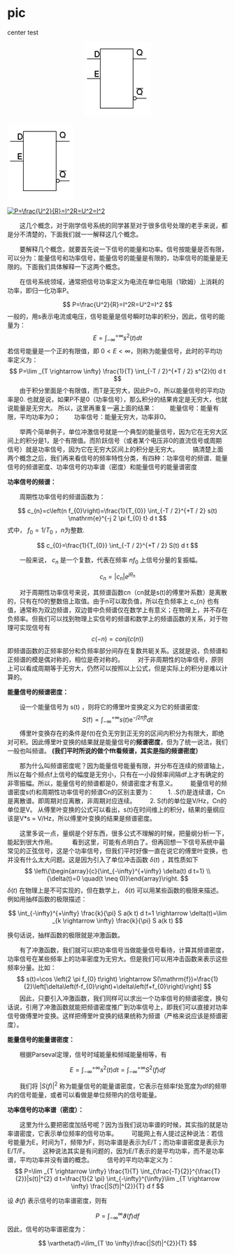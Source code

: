 # pic

center test


<p align="center">
  <img src="https://raw.githubusercontent.com/Bounce00/pic/master/fpga/fpga_skills/latch1.png">
</p>


<p align="center">

![image](https://raw.githubusercontent.com/Bounce00/pic/master/fpga/fpga_skills/latch1.png)
 
</p>



<a href="https://www.codecogs.com/eqnedit.php?latex=P=\frac{U^2}{R}=I^2R=U^2=I^2" target="_blank"><img src="https://latex.codecogs.com/gif.latex?P=\frac{U^2}{R}=I^2R=U^2=I^2" title="P=\frac{U^2}{R}=I^2R=U^2=I^2" /></a>


 
 
&emsp;&emsp;这几个概念，对于刚学信号系统的同学甚至对于很多信号处理的老手来说，都是分不清楚的，下面我们就一一解释这几个概念。

&emsp;&emsp;要解释几个概念，就要首先说一下信号的能量和功率。信号按能量是否有限，可以分为：能量信号和功率信号，能量信号的能量是有限的，功率信号的能量是无限的。下面我们具体解释一下这两个概念。

&emsp;&emsp;在信号系统领域，通常把信号功率定义为电流在单位电阻（1欧姆）上消耗的功率，即归一化功率P。

$$
P=\frac{U^2}{R}=I^2R=U^2=I^2
$$
一般的，用s表示电流或电压，信号能量是信号瞬时功率的积分，因此，信号的能量为：
$$
E=\int_{-\infty}^{+\infty} s^{2}(t) d t
$$
若信号能量是一个正的有限值，即 $0<E<\infty$，则称为能量信号，此时的平均功率定义为：
$$
P=\lim _{T \rightarrow \infty} \frac{1}{T} \int_{-T / 2}^{+T / 2} s^{2}(t) d t 
$$
&emsp;&emsp;由于积分里面是个有限值，而T是无穷大，因此P=0，所以能量信号的平均功率是0.
也就是说，如果P不是0（功率信号），那么积分的结果肯定是无穷大，也就说能量是无穷大。
所以，这里再重复一遍上面的结果：
&emsp;&emsp;能量信号：能量有限，平均功率为0；
&emsp;&emsp;功率信号：能量无穷大，功率非0。

&emsp;&emsp;举两个简单例子，单位冲激信号就是一个典型的能量信号，因为它在无穷大区间上的积分是1，是个有限值。而阶跃信号（或者某个电压非0的直流信号或周期信号）就是功率信号，因为它在无穷大区间上的积分是无穷大。
&emsp;&emsp;搞清楚上面两个概念之后，我们再来看信号的频率特性分类，有四种：功率信号的频谱、能量信号的频谱密度、功率信号的功率谱（密度）和能量信号的能量谱密度

**功率信号的频谱：**

&emsp;&emsp;周期性功率信号的频谱函数为：

$$
c_{n}=c\left(n f_{0}\right)=\frac{1}{T_{0}} \int_{-T / 2}^{+T / 2} s(t) \mathrm{e}^{-j 2 \pi f_{0} t} d t 
$$
式中， $f_{0}=1/T_{0}$ ，$n$为整数.

$$
c_{0}=\frac{1}{T_{0}} \int_{-T / 2}^{+T / 2} S(t) d t 
$$

&emsp;&emsp;一般来说， $c_{n}$ 是一个复数，代表在频率 $nf_{0}$ 上信号分量的复振幅。

$$
c_{n}=\left|c_{n}\right| e^{j \theta_{n}} 
$$

&emsp;&emsp;对于周期性功率信号来说，其频谱函数cn（cn就是s(t)的傅里叶系数）是离散的，只有在f0的整数倍上取值。由于n可以取负值，所以在负频率上 c_{n} 也有值，通常称为双边频谱，双边普中负频谱仅在数学上有意义；在物理上，并不存在负频率。但我们可以找到物理上实信号的频谱和数学上的频谱函数的关系，对于物理可实现信号有
$$
c(-n)=conj(c(n)) 
$$
即频谱函数的正频率部分和负频率部分间存在复数共轭关系。这就是说，负频谱和正频谱的模是偶对称的，相位是奇对称的。
&emsp;&emsp;对于非周期性的功率信号，原则上可以看成周期等于无穷大，仍然可以按照以上公式，但是实际上的积分是难以计算的。

**能量信号的频谱密度：**

&emsp;&emsp;设一个能量信号为 s(t) ，则将它的傅里叶变换定义为它的频谱密度:
$$
S(\mathrm{f})=\int_{-\infty}^{+\infty} s(t) \mathrm{e}^{-j 2\pi f t} d t 
$$
&emsp;&emsp;傅里叶变换存在的条件是f(t)在负无穷到正无穷的区间内积分为有限大，即绝对可积。因此傅里叶变换的结果就是能量信号的**频谱密度**，但为了统一说法，我们一般也叫频谱。
**(我们平时所说的做个fft看频谱，其实是指的频谱密度）**

&emsp;&emsp;那为什么叫频谱密度呢？因为能量信号能量有限，并分布在连续的频谱轴上，所以在每个频点f上信号的幅度是无穷小，只有在一小段频率间隔df上才有确定的非零振幅。所以，能量信号的频谱都是0，频谱密度才有意义。
&emsp;&emsp;能量信号的频谱密度s(f)和周期性功率信号的频谱Cn的区别主要为：
&emsp;&emsp;1. .S(f)是连续谱，Cn是离散谱。即周期对应离散，非周期对应连续。
&emsp;&emsp;2. S(f)的单位是V/Hz，Cn的单位是V。
从傅里叶变换的公式可以看出，s(t)在时间维上的积分，结果的量纲应该是V*s = V/Hz，所以傅里叶变换的结果是频谱密度。

&emsp;&emsp;这里多说一点，量纲是个好东西，很多公式不理解的时候，把量纲分析一下，能起到很大作用。
&emsp;&emsp; 看到这里，可能有点明白了。但再回想一下信号系统中最常见的正弦信号，这是个功率信号，但我们平时好像一直在说它的傅里叶变换，也并没有什么太大问题。这是因为引入了单位冲击函数 $\delta(t)$ ，其性质如下
$$
\left\{\begin{array}{c}{\int_{-\infty}^{+\infty} \delta(t) d t=1} \\ {\delta(t)=0 \quad(t \neq 0)}\end{array}\right. 
$$
$\delta(t)$ 在物理上是不可实现的，但在数学上， $\delta(t)$ 可以用某些函数的极限来描述。例如用抽样函数的极限描述：

$$
\int_{-\infty}^{+\infty} \frac{k}{\pi} S a(k t) d t=1 \rightarrow \delta(t)=\lim _{k \rightarrow \infty} \frac{k}{\pi} S a(k t) 
$$

换句话说，抽样函数的极限就是冲激函数。

&emsp;&emsp;有了冲激函数，我们就可以把功率信号当做能量信号看待，计算其频谱密度，功率信号在某些频率上的功率密度为无穷大。但是我们可以用冲击函数来表示这些频率分量。比如：
$$
s(t)=\cos \left(2 \pi f_{0} t\right) \rightarrow S(\mathrm{f})=\frac{1}{2}\left[\delta\left(f-f_{0}\right)+\delta\left(f+f_{0}\right)\right] 
$$
 &emsp;&emsp;因此，只要引入冲激函数，我们同样可以求出一个功率信号的频谱密度，换句话说，引用了冲激函数就能把频谱密度推广到功率信号上，即我们可以直接对功率信号做傅里叶变换。这样把傅里叶变换的结果统称为频谱（严格来说应该是频谱密度）。

**能量信号的能量谱密度：**

&emsp;&emsp;根据Parseval定理，信号时域能量和频域能量相等，有

$$
E=\int_{-\infty}^{+\infty} s^{2}(t) d t=\int_{-\infty}^{+\infty} S^{2}(f) d f $$

&emsp;&emsp;我们将 $|S(f)|^{2}$ 称为能量信号的能量谱密度，它表示在频率f处宽度为df的频带内的信号能量，或者可以看做是单位频带内的信号能量。

**功率信号的功率谱（密度）：**

&emsp;&emsp;这里为什么要把密度加括号呢？因为当我们说功率谱的时候，其实指的就是功率谱密度，它表示单位频率的信号功率。
&emsp;&emsp;可能网上有人提过这种说法：若信号能量为E，时间为T，频带为F，则功率谱是表示为E/T；而功率谱密度是表示为E/T/F。
&emsp;&emsp;这种说法其实是有问题的，因为E/T表示的是平均功率，而不是功率谱，平均功率并没有谱的概念。
&emsp;&emsp;信号的平均功率定义为：
$$
P=\lim _{T \rightarrow \infty} \frac{1}{T} \int_{\frac{-T}{2}}^{\frac{T}{2}}|s(t)|^{2} d t=\frac{1}{2 \pi} \int_{-\infty}^{\infty}\lim _{T \rightarrow \infty} \frac{|S(f)|^{2}}{T} d f $$

设 $\vartheta(f)$ 表示信号的功率谱密度，则有

$$
P=\int_{-\infty}^{\infty} \vartheta(f)  d f 
$$
因此，信号的功率谱密度为：

$$
\vartheta(f)=\lim_{T \to \infty}\frac{|S(f)|^{2}}{T} 
$$














